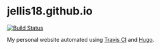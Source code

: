 # jellis18.github.io
[![Build Status](https://travis-ci.org/jellis18/jellis18.github.io.svg?branch=hugo)](https://travis-ci.org/jellis18/jellis18.github.io)

My personal website automated using [Travis CI](https://travis-ci.org) and [Hugo](https://gohugo.io).
